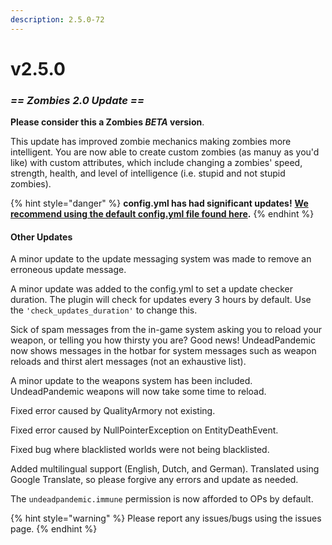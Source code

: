 ```yaml
---
description: 2.5.0-72
---
```


# v2.5.0

### _**== Zombies 2.0 Update ==**_

**Please consider this a Zombies **_**BETA**_** version**.

This update has improved zombie mechanics making zombies more intelligent. You are now able to create custom zombies (as manuy as you'd like) with custom attributes, which include changing a zombies' speed, strength, health, and level of intelligence (i.e. stupid and not stupid zombies).

{% hint style="danger" %}
**config.yml has had significant updates!** [**We recommend using the default config.yml file found here**](../../configuration/config.yml/)**.**
{% endhint %}

#### Other Updates

A minor update to the update messaging system was made to remove an erroneous update message.

A minor update was added to the config.yml to set a update checker duration. The plugin will check for updates every 3 hours by default. Use the `'check_updates_duration'` to change this.

Sick of spam messages from the in-game system asking you to reload your weapon, or telling you how thirsty you are? Good news! UndeadPandemic now shows messages in the hotbar for system messages such as weapon reloads and thirst alert messages (not an exhaustive list).

A minor update to the weapons system has been included. UndeadPandemic weapons will now take some time to reload.

Fixed error caused by QualityArmory not existing.

Fixed error caused by NullPointerException on EntityDeathEvent.

Fixed bug where blacklisted worlds were not being blacklisted.

Added multilingual support (English, Dutch, and German). Translated using Google Translate, so please forgive any errors and update as needed.

The `undeadpandemic.immune` permission is now afforded to OPs by default.

{% hint style="warning" %}
Please report any issues/bugs using the issues page.
{% endhint %}
